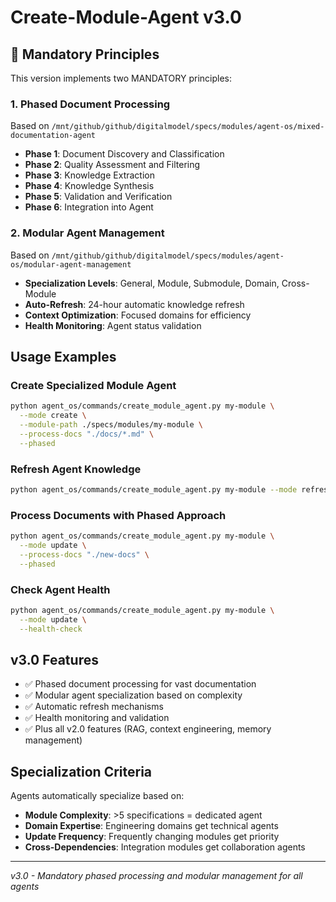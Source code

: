 # Create-Module-Agent v3.0

## 🚀 Mandatory Principles

This version implements two MANDATORY principles:

### 1. Phased Document Processing
Based on `/mnt/github/github/digitalmodel/specs/modules/agent-os/mixed-documentation-agent`

- **Phase 1**: Document Discovery and Classification
- **Phase 2**: Quality Assessment and Filtering  
- **Phase 3**: Knowledge Extraction
- **Phase 4**: Knowledge Synthesis
- **Phase 5**: Validation and Verification
- **Phase 6**: Integration into Agent

### 2. Modular Agent Management
Based on `/mnt/github/github/digitalmodel/specs/modules/agent-os/modular-agent-management`

- **Specialization Levels**: General, Module, Submodule, Domain, Cross-Module
- **Auto-Refresh**: 24-hour automatic knowledge refresh
- **Context Optimization**: Focused domains for efficiency
- **Health Monitoring**: Agent status validation

## Usage Examples

### Create Specialized Module Agent
```bash
python agent_os/commands/create_module_agent.py my-module \
  --mode create \
  --module-path ./specs/modules/my-module \
  --process-docs "./docs/*.md" \
  --phased
```

### Refresh Agent Knowledge
```bash
python agent_os/commands/create_module_agent.py my-module --mode refresh
```

### Process Documents with Phased Approach
```bash
python agent_os/commands/create_module_agent.py my-module \
  --mode update \
  --process-docs "./new-docs" \
  --phased
```

### Check Agent Health
```bash
python agent_os/commands/create_module_agent.py my-module \
  --mode update \
  --health-check
```

## v3.0 Features

- ✅ Phased document processing for vast documentation
- ✅ Modular agent specialization based on complexity
- ✅ Automatic refresh mechanisms
- ✅ Health monitoring and validation
- ✅ Plus all v2.0 features (RAG, context engineering, memory management)

## Specialization Criteria

Agents automatically specialize based on:
- **Module Complexity**: >5 specifications = dedicated agent
- **Domain Expertise**: Engineering domains get technical agents
- **Update Frequency**: Frequently changing modules get priority
- **Cross-Dependencies**: Integration modules get collaboration agents

---
*v3.0 - Mandatory phased processing and modular management for all agents*
